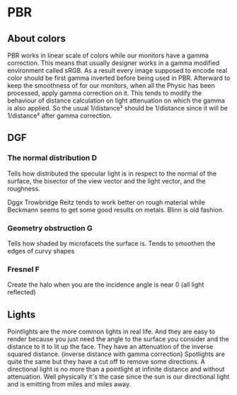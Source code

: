 # PBR

## About colors

PBR works in linear scale of colors while our monitors have a gamma correction. This means that usually designer works in a gamma modified environment called sRGB. As a result every image supposed to encode real color should be first gamma inverted before being used in PBR. Afterward to keep the smoothness of for our monitors, when all the Physic has been processed, apply gamma correction on it.
This tends to modify the behaviour of distance calculation on light attenuation on which the gamma is also applied. So the usual 1/distance² should be 1/distance since it will be 1/distance² after gamma correction.

## DGF
### The normal distribution D
Tells how distributed the specular light is in respect to the normal of the surface, the bisector of the view vector and the light vector, and the roughness.

Dggx Trowbridge Reitz tends to work better on rough material while Beckmann seems to get some good results on metals. Blinn is old fashion.

### Geometry obstruction G
Tells how shaded by microfacets the surface is. Tends to smoothen the edges of curvy shapes

### Fresnel F
Create the halo when you are the incidence angle is near 0 (all light reflected)

## Lights
Pointlights are the more common lights in real life. And they are easy to render because you just need the angle to the surface you consider and the distance to it to lit up the face. They have an attenuation of the inverse squared distance. (inverse distance with gamma correction)
Spotlights are quite the same but they have a cut off to remove some directions.
A directional light is no more than a pointlight at infinite distance and without attenuation. Well physically it's the case since the sun is our directional light and is emitting from miles and miles away.
